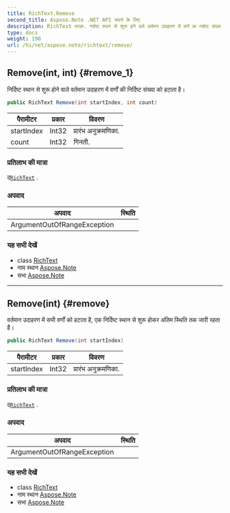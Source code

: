 ```yaml
---
title: RichText.Remove
second_title: Aspose.Note .NET API संदर्भ के लिए
description: RichText तरक. नर्दष्ट स्थन से शुरू हने वले वर्तमन उदहरण में वर्णं क नर्दष्ट संख्य क हटत है
type: docs
weight: 190
url: /hi/net/aspose.note/richtext/remove/
---
```

## Remove(int, int) {#remove_1}

निर्दिष्ट स्थान से शुरू होने वाले वर्तमान उदाहरण में वर्णों की निर्दिष्ट संख्या को हटाता है।

```csharp
public RichText Remove(int startIndex, int count)
```

| पैरामीटर | प्रकार | विवरण |
| --- | --- | --- |
| startIndex | Int32 | प्रारंभ अनुक्रमणिका. |
| count | Int32 | गिनती. |

### प्रतिलाभ की मात्रा

द[`RichText`](../) .

### अपवाद

| अपवाद | स्थिति |
| --- | --- |
| ArgumentOutOfRangeException |  |

### यह सभी देखें

* class [RichText](../)
* नाम स्थान [Aspose.Note](../../richtext/)
* सभा [Aspose.Note](../../../)

---

## Remove(int) {#remove}

वर्तमान उदाहरण में सभी वर्णों को हटाता है, एक निर्दिष्ट स्थान से शुरू होकर अंतिम स्थिति तक जारी रहता है।

```csharp
public RichText Remove(int startIndex)
```

| पैरामीटर | प्रकार | विवरण |
| --- | --- | --- |
| startIndex | Int32 | प्रारंभ अनुक्रमणिका. |

### प्रतिलाभ की मात्रा

द[`RichText`](../) .

### अपवाद

| अपवाद | स्थिति |
| --- | --- |
| ArgumentOutOfRangeException |  |

### यह सभी देखें

* class [RichText](../)
* नाम स्थान [Aspose.Note](../../richtext/)
* सभा [Aspose.Note](../../../)


